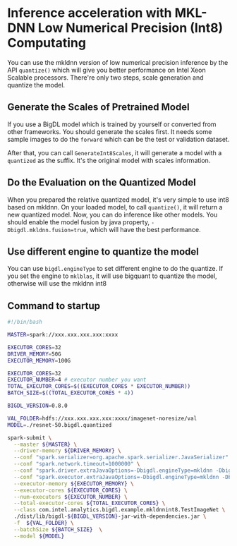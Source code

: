 # Inference acceleration with MKL-DNN Low Numerical Precision (Int8) Computating


You can use the mkldnn version of low numerical precision inference by the
API `quantize()` which will give you better performance on Intel Xeon Scalable
processors. There're only two steps, scale generation and quantize the model.

## Generate the Scales of Pretrained Model

If you use a BigDL model which is trained by yourself or converted from other
frameworks. You should generate the scales first. It needs some sample images
to do the `forward` which can be the test or validation dataset.

After that, you can call `GenerateInt8Scales`, it will generate a model with
a `quantized` as the suffix. It's the original model with scales information.

## Do the Evaluation on the Quantized Model

When you prepared the relative quantized model, it's very simple to use int8 based
on mkldnn. On your loaded model, to call `quantize()`, it will return a new
quantized model. Now, you can do inference like other models. You should enable the
model fusion by java property, `-Dbigdl.mkldnn.fusion=true`, which will have the
best performance.

## Use different engine to quantize the model

You can use `bigdl.engineType` to set different engine to do the quantize. If you
set the engine to `mklblas`, it will use bigquant to quantize the model, otherwise
will use the mkldnn int8

## Command to startup

```bash
#!/bin/bash

MASTER=spark://xxx.xxx.xxx.xxx:xxxx

EXECUTOR_CORES=32
DRIVER_MEMORY=50G
EXECUTOR_MEMORY=100G

EXECUTOR_CORES=32
EXECUTOR_NUMBER=4 # executor number you want
TOTAL_EXECUTOR_CORES=$((EXECUTOR_CORES * EXECUTOR_NUMBER))
BATCH_SIZE=$((TOTAL_EXECUTOR_CORES * 4))

BIGDL_VERSION=0.8.0

VAL_FOLDER=hdfs://xxx.xxx.xxx.xxx:xxxx/imagenet-noresize/val
MODEL=./resnet-50.bigdl.quantized

spark-submit \
  --master ${MASTER} \
  --driver-memory ${DRIVER_MEMORY} \
  --conf "spark.serializer=org.apache.spark.serializer.JavaSerializer" \
  --conf "spark.network.timeout=1000000" \
  --conf "spark.driver.extraJavaOptions=-Dbigdl.engineType=mkldnn -Dbigdl.mkldnn.fusion=true" \
  --conf "spark.executor.extraJavaOptions=-Dbigdl.engineType=mkldnn -Dbigdl.mkldnn.fusion=true" \
  --executor-memory ${EXECUTOR_MEMORY} \
  --executor-cores ${EXECUTOR_CORES} \
  --num-executors ${EXECUTOR_NUMBER} \
  --total-executor-cores ${TOTAL_EXECUTOR_CORES} \
  --class com.intel.analytics.bigdl.example.mkldnnint8.TestImageNet \
  ./dist/lib/bigdl-${BIGDL_VERSION}-jar-with-dependencies.jar \
  -f  ${VAL_FOLDER} \
  --batchSize ${BATCH_SIZE}  \
  --model ${MODEL}
```
